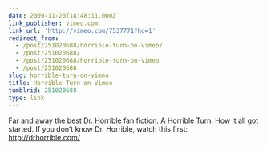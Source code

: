 ```yaml
---
date: 2009-11-20T18:48:11.000Z
link_publisher: vimeo.com
link_url: 'http://vimeo.com/7537771?hd=1'
redirect_from:
  - /post/251020688/horrible-turn-on-vimeo/
  - /post/251020688/
  - /post/251020688/horrible-turn-on-vimeo
  - /post/251020688
slug: horrible-turn-on-vimeo
title: Horrible Turn on Vimeo
tumblrid: 251020688
type: link
---
```

<p>Far and away the best Dr. Horrible fan fiction. A Horrible Turn. How it all got started. If you don&rsquo;t know Dr. Horrible, watch this first: <a href="http://drhorrible.com/">http://drhorrible.com/</a></p>
